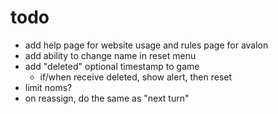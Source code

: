 # todo

- add help page for website usage and rules page for avalon
- add ability to change name in reset menu
- add "deleted" optional timestamp to game
  - if/when receive deleted, show alert, then reset
- limit noms?
- on reassign, do the same as "next turn"

